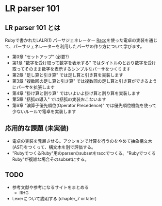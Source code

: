 # LR parser 101

## LR parser 101 とは

Rubyで書かれたLALR(1) パーサジェネレーター [Racc](https://github.com/ruby/racc)を使った電卓の実装を通じて、パーサジェネレーターを利用したパーサの作り方について学びます。

* 第0章 "セットアップ" (必要?)
* 第1章 "数字を受け取って数字を表示する" ではタイトルのとおり数字を受け取ってそのまま数字を表示するシンプルなパーサをつくります
* 第2章 "足し算と引き算" では足し算と引き算を実装します
* 第3章 "複数回の足し算と引き算" では複数回の足し算と引き算ができるようにパーサを拡張します
* 第4章 "掛け算と割り算" ではいよいよ掛け算と割り算を実装します
* 第5章 "括弧の導入" では括弧の実装おこないます
* 第6章 "演算子優先順位(Operator Precedence)" では優先順位機能を使って少ないルールで電卓を実装します

## 応用的な課題 (未実装)

* 電卓の実装を発展させる。アクションで計算を行うのをやめて抽象構文木(AST)をつくって、構文木を別で評価する。
* "RubyでつくるRuby"用のparserのsubsetをraccでつくる。"RubyでつくるRuby"が複雑な場合そのsubsetにする。

## TODO

* 参考文献や参考になるサイトをまとめる
  * RHG
* Lexerについて説明する (chapter_7 or later)
